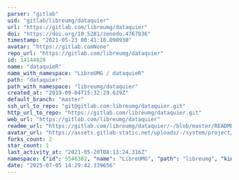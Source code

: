 ```yaml
---
parser: "gitlab"
uid: "gitlab/libreumg/dataquier"
url: "https://gitlab.com/libreumg/dataquier"
doi: "https://doi.org/10.5281/zenodo.4767836"
timestamp: "2021-05-23 00:41:18.090930"
avatar: "https://gitlab.comNone"
repo_url: "https://gitlab.com/libreumg/dataquier"
id: 14144828
name: "dataquieR"
name_with_namespace: "LibreUMG / dataquieR"
path: "dataquier"
path_with_namespace: "libreumg/dataquier"
created_at: "2019-09-04T15:32:29.629Z"
default_branch: "master"
ssh_url_to_repo: "git@gitlab.com:libreumg/dataquier.git"
http_url_to_repo: "https://gitlab.com/libreumg/dataquier.git"
web_url: "https://gitlab.com/libreumg/dataquier"
readme_url: "https://gitlab.com/libreumg/dataquier/-/blob/master/README.Rmd"
avatar_url: "https://assets.gitlab-static.net/uploads/-/system/project/avatar/14144828/logo_ship.png"
forks_count: 2
star_count: 1
last_activity_at: "2021-05-20T08:13:24.316Z"
namespace: {"id": 5546382, "name": "LibreUMG", "path": "libreumg", "kind": "group", "full_path": "libreumg", "parent_id": null, "avatar_url": null, "web_url": "https://gitlab.com/groups/libreumg"}
date: "2025-07-05 14:29:42.339656"
---
```

